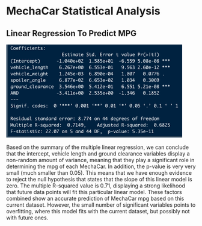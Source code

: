 # MechaCar Statistical Analysis

## Linear Regression To Predict MPG

![summary](https://github.com/MaxV6ft4/MechaCar_Statistical_Analysis/blob/main/Screenshots/LinRegress_Summary.png)

Based on the summary of the multiple linear regression, we can conclude that the intercept, vehicle length and ground clearance variables display a non-random amount of variance, meaning that they play a significant role in determining the mpg of each MechaCar.  In addition, the p-value is very very small (much smaller than 0.05).  This means that we have enough evidence to reject the null hypothesis that states that the slope of this linear model is zero.  The multiple R-squared value is 0.71, displaying a strong likelihood that future data points will fit this particular linear model.  These factors combined show an accurate prediction of MechaCar mpg based on this current dataset.  However, the small number of significant variables points to overfitting, where this model fits with the current dataset, but possibly not with future ones.
